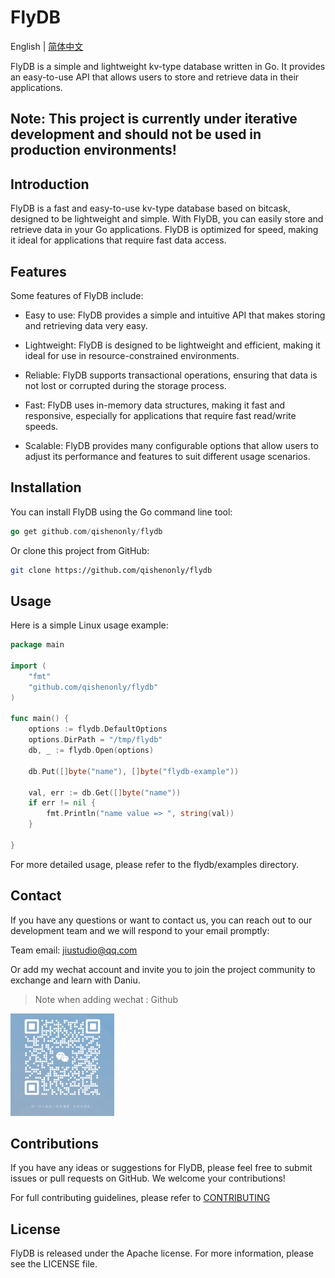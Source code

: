 # FlyDB

English | [简体中文](https://github.com/qishenonly/flydb/blob/master/README_CN.md)

FlyDB is a simple and lightweight kv-type database written in Go. It provides an easy-to-use API that allows users to store and retrieve data in their applications.

## **Note**: This project is currently under iterative development and should not be used in production environments!

## Introduction

FlyDB is a fast and easy-to-use kv-type database based on bitcask, designed to be lightweight and simple. With FlyDB, you can easily store and retrieve data in your Go applications. FlyDB is optimized for speed, making it ideal for applications that require fast data access.

## Features

Some features of FlyDB include:

- Easy to use: FlyDB provides a simple and intuitive API that makes storing and retrieving data very easy.

- Lightweight: FlyDB is designed to be lightweight and efficient, making it ideal for use in resource-constrained environments.
- Reliable: FlyDB supports transactional operations, ensuring that data is not lost or corrupted during the storage process.
- Fast: FlyDB uses in-memory data structures, making it fast and responsive, especially for applications that require fast read/write speeds.
- Scalable: FlyDB provides many configurable options that allow users to adjust its performance and features to suit different usage scenarios.

## Installation

You can install FlyDB using the Go command line tool:

```go
go get github.com/qishenonly/flydb
```

Or clone this project from GitHub:

```bash
git clone https://github.com/qishenonly/flydb
```

## Usage

Here is a simple Linux usage example:

```go
package main

import (
	"fmt"
	"github.com/qishenonly/flydb"
)

func main() {
	options := flydb.DefaultOptions
	options.DirPath = "/tmp/flydb"
	db, _ := flydb.Open(options)

	db.Put([]byte("name"), []byte("flydb-example"))

	val, err := db.Get([]byte("name"))
	if err != nil {
		fmt.Println("name value => ", string(val))
	}

}
```

For more detailed usage, please refer to the flydb/examples directory.

## Contact

If you have any questions or want to contact us, you can reach out to our development team and we will respond to your email promptly:

Team email: jiustudio@qq.com

Or add my wechat account and invite you to join the project community to exchange and learn with Daniu.

> Note when adding wechat : Github

<img src="./assets/vx-1683193364673-1.png" alt="vx" style="width:33%;"  />

## Contributions

If you have any ideas or suggestions for FlyDB, please feel free to submit issues or pull requests on GitHub. We welcome your contributions!

For full contributing guidelines, please refer to [CONTRIBUTING](https://github.com/qishenonly/flydb/blob/master/CONTRIBUTING.md)

## License

FlyDB is released under the Apache license. For more information, please see the LICENSE file.